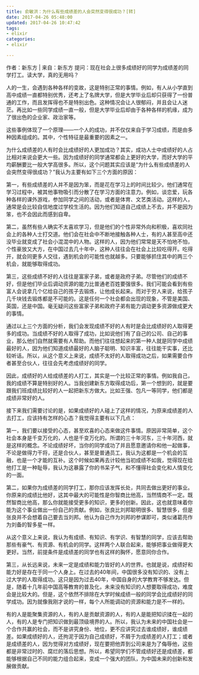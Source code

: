 ```yaml
---
title: 俞敏洪：为什么有些成绩差的人会突然变得很成功？[转]
date: 2017-04-26 05:48:00
updated: 2017-04-26 10:47:42
tags: 
- elixir
categories: 
- elixir

---
```

作者：新东方 | 来自：新东方
提问：现在社会上很多成绩好的同学为成绩差的同学打工。读大学，真的无用吗？


人的一生，会遇到各种各样的变故，这是特别正常的事情。例如，有人从小学直到高中成绩一直都特别优秀，还考上了名牌大学，但是大学毕业后却只获得了一份普通的工作，而且发挥得也不是特别出色。这种情况会让人很郁闷，并且会让人迷茫。再比如一些同学成绩一直一般，但是大学毕业后却由于各种各样的机缘，成为了很出色的企业家、政治家等。

这些事例体现了一个原理——一个人的成功，并不仅仅来自于学习成绩，而是由多种因素组成的。其中，个性特征是最重要的因素之一。


<!--more-->


为什么成绩差的人有时会比成绩好的人更加成功？其实，成功人士中成绩好的人占比相对来说会更大一些。因为成绩好的同学通常都会上更好的大学，而好大学的平均薪酬要比一般大学高很多。所以，这个问题其实应该是“为什么有些成绩差的人会突然变得很成功？”我认为主要有如下三个方面的原因：

第一，有些成绩差的人并不是因为笨，而是花在学习上的时间比较少。他们通常在学习过程中，被其他事物吸引而分散了在学习方面的注意力。例如，谈恋爱，玩各种各样的课外游戏，参加同学之间的活动，或者是体育、文艺类活动。这样的人，通常是会比较自信地度过学校生活的。因为他们知道自己成绩上不去，并不是因为笨，也不会因此而感到自卑。

第二，虽然有些人确实不太喜欢学习，但是他们的个性非常外向和积极，喜欢同社会上的各种人士打交道。他们会在社会中不断地接触各种人士，有的人甚至高中还没毕业就变成了社会小混混中的人物。这样的人，因为他们常常是天不怕地不怕，个性豪放又大方，在中国过去几十年中，这种人往往会在社会上比较吃得开。吃得开，就会同更多人交往，遇到机会的可能性也就越多。只要能够抓住其中的两三个机会，就能够取得成功。

第三，这些成绩不好的人往往是富家子弟，或者是政府子弟。尽管他们的成绩不好，但是他们毕业后调动资源的能力比普通老百姓要强很多。我们可能会看到有些富人会说拿几个亿给自己的孩子去锻炼，让他成长起来。而对于穷人来说，给孩子几千块钱去锻炼都是不可能的。这是任何一个社会都会出现的现象，不管是美国、英国，还是中国。毫无疑问这些富家子弟和政府子弟有能力调动更多资源做成更大的事情。

通过以上三个方面的分析，我们会发现成绩不好的人有时是会比成绩好的人取得更多的成功。当成绩不好的人取得了成功，比如说他们有了自己的公司、自己的事业，那么他们自然就需要有人帮助。而他们往往想起来的第一种人就是同学中成绩最好的人，因为他们知道成绩最好的人脑子聪明、知识丰富，往往能干实事，还比较听话。所以，从这个意义上来说，成绩不太好的人取得成功之后，如果需要合作者甚至合伙人，往往会先考虑成绩好的同学。

因此，成绩好的人给成绩差的人打工，其实是一个比较正常的事情。例如我自己，我的成绩不算是特别好的人。当我创建新东方取得成功后，第一个想到的，就是要跟我们班成绩比较好的人一起把新东方做大。比如王强、包凡一等同学，他们都是成绩非常好的人。

接下来我们需要讨论的是，如果成绩好的人碰上了这样的情况，为原来成绩差的人去打工，应该持有怎样的心态？我觉得主要有以下几点：

第一，我们要以接受的心态，甚至欢喜的心态来做这件事情。原因非常简单，这个社会本身是千变万化的，人也是千变万化的。所谓的三十年河东，三十年河西，就是这样的概念。不论成绩好坏，当你的同学成功了并且愿意邀请你和他一起做事，不论是做得力干将，还是合伙人，甚至是普通员工，我认为这都是一个机会的互融，也是一个才能的互补。这个时候如果再去计较他当初成绩不如我，觉得现在给他打工是一种耻辱，我认为这暴露了你的书呆子气，和不懂得社会变化和人情变化的一面。

第二，如果你为成绩差的同学打工，那你应该发挥长处，共同去做出更好的事业。你原来的成绩比他好，这其中最大的可能性是你智商比他高，当然情商不一定。既然智商比他高，那么你就能接受更多的知识，更多的创新。因此，这也就意味着你能为这个事业做出一份自己的贡献。例如，张良比刘邦聪明很多、智慧很多，但是张良并不会想着自己要去当刘邦。他认为自己作为刘邦的参谋即可，类似诸葛亮作为刘备的智多星一样。

从这个意义上来说，我认为有成绩、有知识、有学识、有智慧的同学，应该去帮助那些有豪气、有资源、有机会的同学。这样两个人联合起来，能够把事业做得更大更好。当然，前提条件是成绩差的同学也有这样的胸怀，愿意同你合作。

第三，从长远来说，未来一定是成绩和能力皆好的人的世界。也就是说，成绩好和能力好是存在于同一个人身上。在过去的40年间，中国很多没有知识的、没有上过大学的人取得成功。这只是因为过去40年，中国自身的大学教育不够发达。但是，随着十几年前中国高等教育的普及化，未来没有知识的人想要取得成功，难度会是比较大的。但是，这个依然不排除在大学时候成绩一般的同学会比成绩好的同学成功。因为就像我刚才说的一样，每个人所能调动的资源和能力是不一样的。

有的人是能聚集资源的人，有的人是贡献资源的人，有的人是能把知识揉在一起的人，有的人是专门把知识做到最顶级境界的人。所以，我认为未来的中国社会是一个合作共赢的社会，而不是讲究身份、地位，更不应讲究过去谁成绩好，谁成绩差。如果成绩好的人，还拘泥于因为自己成绩好，不屑于为成绩差的人打工；或者是成绩差的人，因为觉得对方成绩好，现在要把他弄到公司来是为了侮辱他，这些都是非常过时的、腐烂的落后思想。所以，希望同学们不管成绩好还是成绩差，都能够根据自己不同的能力组合起来，变成一个强大的团队，为中国未来的创新和发展做贡献。